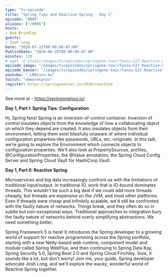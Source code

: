 ```yaml
---
type: "tv-episode"
title: "Spring Tips and Reactive Spring - Day 1"
episode: "0005"
aliases: ["/0005"]
hosts:
- Bob Brindley
guests:
- Josh Long
Date: "2020-07-22T09:00:00-07:00"
PublishDate: "2020-06-25T00:00:00-07:00"
minutes: 120
# wget -O static/images/tv/episodes/springone-tour/Tanzu-S1T-Reactive-yt.jpg https://img.youtube.com/vi/_LR0Cxnn-kw/mqdefault.jpg
episode_image: "/images/tv/episodes/springone-tour/Tanzu-S1T-Reactive-yt.jpg"
episode_banner: "/images/tv/episodes/springone-tour/Tanzu-S1T-Reactive-yt.jpg"
youtube: "_LR0Cxnn-kw"
twitch: "vmwaretanzu"
register: https://springonetour.io/2020/reactive
---
```


See more at - https://springonetour.io/

**Day 1, Part I: Spring Tips: Configuration**

Hi, Spring fans! Spring is an inversion-of-control container. Inversion of control insulates objects from the knowledge of how a collaborating object on which they depend are created. It also insulates objects from their environment, letting them exist blissfully unaware of where individual configuration properties–like passwords, URLs, etc.–originate. In this talk, we’re going to explore the Environment which connects objects to configuration properties. We’ll also look at PropertySources, profiles, @ConfigurationProperties, the @Value annotation, the Spring Cloud Config Server and Spring Cloud Vault for HashiCorp Vault.

**Day 1, Part II: Reactive Spring**

Microservices and big data increasingly confront us with the limitations of traditional input/output. In traditional IO, work that is IO-bound dominates threads. This wouldn't be such a big deal if we could add more threads cheaply, but threads are expensive on the JVM, and most other platforms. Even if threads were cheap and infinitely scalable, we'd still be confronted with the faulty nature of networks. Things break, and they often do so in subtle but non-exceptional ways. Traditional approaches to integration bury the faulty nature of networks behind overly simplifying abstractions. We need something better.

Spring Framework 5 is here! It introduces the Spring developer to a growing world of support for reactive programming across the Spring portfolio, starting with a new Netty-based web runtime, component model and module called Spring WebFlux, and then continuing to Spring Data Kay, Spring Security 5.0, Spring Boot 2.0 and Spring Cloud Finchley. Sure, it sounds like a lot, but don't worry! Join me, your guide, Spring developer advocate Josh Long, and we'll explore the wacky, wonderful world of Reactive Spring together.
